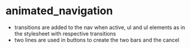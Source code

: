 # animated_navigation

- transitions are added to the nav when active, ul and ul elements as in the stylesheet with respective transitions
- two lines are used in buttons to create the two bars and the cancel
